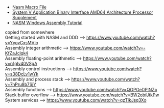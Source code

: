 - [Nasm Macro File](https://gist.github.com/Mettcon/1f5347e27c47870035ce2aa5e8c333c0)
- [System V Application Binary Interface AMD64 Architecture Processor Supplement](https://gitlab.com/x86-psABIs/x86-64-ABI/-/tree/master)
- [NASM Windows Assembly Tutorial](https://sonictk.github.io/asm_tutorial/)

copied from somewhere  
Getting started with NASM and DDD --> https://www.youtube.com/watch?v=YyovCxsMVio  
Assembly integer arithmetic --> https://www.youtube.com/watch?v=-KfZaJclqk4  
Assembly floating-point arithmetic --> https://www.youtube.com/watch?v=n1gIv40VSgA  
Assembly control instructions --> https://www.youtube.com/watch?v=s38DcLv1wYk  
Assembly and process stack --> https://www.youtube.com/watch?v=7nPru8b7SjY  
Assembly functions --> https://www.youtube.com/watch?v=QOPOeDPlNZo  
Stack buffer overflow --> https://www.youtube.com/watch?v=BW2obfJtkPw  
System services --> https://www.youtube.com/watch?v=qzTlkJsq3Xo  

